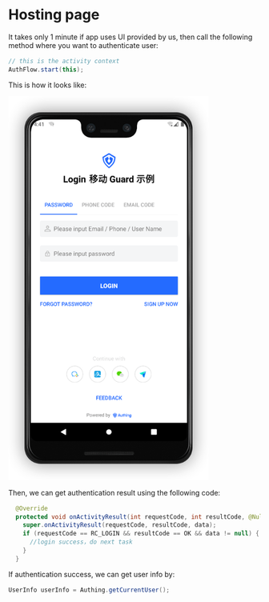 

# Hosting page

<LastUpdated/>

It takes only 1 minute if app uses UI provided by us, then call the following method where you want to authenticate user:

```java
// this is the activity context
AuthFlow.start(this);
```

This is how it looks like:

<img src="./images/standard.png" alt="drawing" width="400"/>

Then, we can get authentication result using the following code:

```java
  @Override
  protected void onActivityResult(int requestCode, int resultCode, @Nullable Intent data) {
    super.onActivityResult(requestCode, resultCode, data);
    if (requestCode == RC_LOGIN && resultCode == OK && data != null) {
      //login success，do next task
    }
  }
```

If authentication success, we can get user info by:

```java
UserInfo userInfo = Authing.getCurrentUser();
```

